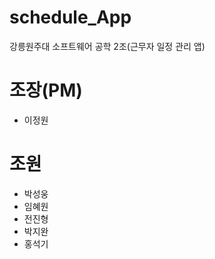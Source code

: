# schedule_App
 강릉원주대 소프트웨어 공학 2조(근무자 일정 관리 앱)

# 조장(PM)
- 이정원

# 조원
- 박성웅 
- 임혜원
- 전진형
- 박지완
- 홍석기
